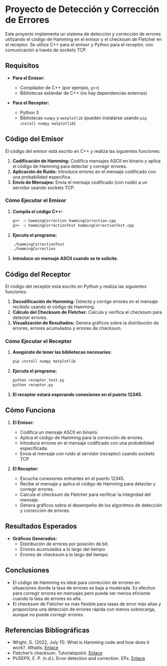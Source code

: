 

# Proyecto de Detección y Corrección de Errores

Este proyecto implementa un sistema de detección y corrección de errores utilizando el código de Hamming en el emisor y el checksum de Fletcher en el receptor. Se utiliza C++ para el emisor y Python para el receptor, con comunicación a través de sockets TCP.

## Requisitos

- **Para el Emisor:**
  - Compilador de C++ (por ejemplo, `g++`)
  - Bibliotecas estándar de C++ (no hay dependencias externas)

- **Para el Receptor:**
  - Python 3
  - Bibliotecas `numpy` y `matplotlib` (pueden instalarse usando `pip install numpy matplotlib`)

## Código del Emisor

El código del emisor está escrito en C++ y realiza las siguientes funciones:
1. **Codificación de Hamming:** Codifica mensajes ASCII en binario y aplica el código de Hamming para detectar y corregir errores.
2. **Aplicación de Ruido:** Introduce errores en el mensaje codificado con una probabilidad específica.
3. **Envío de Mensajes:** Envía el mensaje codificado (con ruido) a un servidor usando sockets TCP.

### Cómo Ejecutar el Emisor

1. **Compila el código C++:**
   ```sh
   g++ -o hammingCorrection hammingCorrection.cpp
   g++ -o hammingCorrectionTest hammingCorrectionTest.cpp
   ```

2. **Ejecuta el programa:**
   ```sh
   ./hammingCorrectionTest
   ./hammingCorrection
   ```

3. **Introduce un mensaje ASCII cuando se te solicite.**

## Código del Receptor

El código del receptor está escrito en Python y realiza las siguientes funciones:
1. **Decodificación de Hamming:** Detecta y corrige errores en el mensaje recibido usando el código de Hamming.
2. **Cálculo del Checksum de Fletcher:** Calcula y verifica el checksum para detectar errores.
3. **Visualización de Resultados:** Genera gráficos sobre la distribución de errores, errores acumulados y errores de checksum.

### Cómo Ejecutar el Receptor

1. **Asegúrate de tener las bibliotecas necesarias:**
   ```sh
   pip install numpy matplotlib
   ```

2. **Ejecuta el programa:**
   ```sh
   python receptor_test.py
   python receptor.py
   ```

3. **El receptor estará esperando conexiones en el puerto 12345.**

## Cómo Funciona

1. **El Emisor:**
   - Codifica un mensaje ASCII en binario.
   - Aplica el código de Hamming para la corrección de errores.
   - Introduce errores en el mensaje codificado con una probabilidad especificada.
   - Envía el mensaje con ruido al servidor (receptor) usando sockets TCP.

2. **El Receptor:**
   - Escucha conexiones entrantes en el puerto 12345.
   - Recibe el mensaje y aplica el código de Hamming para detectar y corregir errores.
   - Calcula el checksum de Fletcher para verificar la integridad del mensaje.
   - Genera gráficos sobre el desempeño de los algoritmos de detección y corrección de errores.

## Resultados Esperados

- **Gráficos Generados:**
  - Distribución de errores por posición de bit.
  - Errores acumulados a lo largo del tiempo.
  - Errores de checksum a lo largo del tiempo.

## Conclusiones

- El código de Hamming es ideal para corrección de errores en situaciones donde la tasa de errores es baja a moderada. Es efectivo para corregir errores en mensajes pero puede ser menos eficiente cuando la tasa de errores es alta.
- El checksum de Fletcher es más flexible para tasas de error más altas y proporciona una detección de errores rápida con menos sobrecarga, aunque no puede corregir errores.

## Referencias Bibliográficas

- Wright, G. (2022, July 11). What is Hamming code and how does it work?. WhatIs. [Enlace](https://www.techtarget.com/whatis/definition/Hamming-code#:~:text=Hamming%20code%20is%20an%20error,after%20its%20inventor%2C%20Richard%20W.)
- Fletcher’s checksum. Tutorialspoint. [Enlace](https://www.tutorialspoint.com/fletcher-s-checksum)
- PU5EPX, E. P. (n.d.). Error detection and correction. EPx. [Enlace](https://epxx.co/artigos/edc_en.html)
